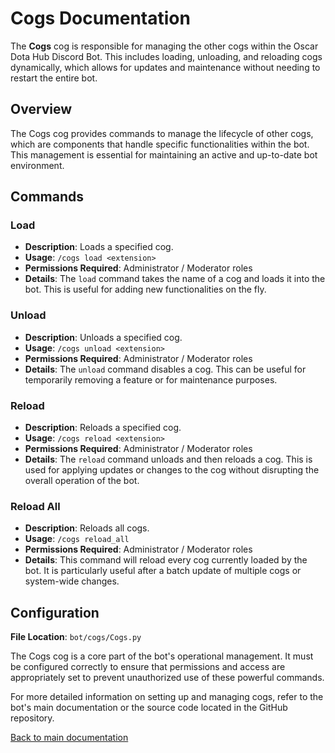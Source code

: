 # Cogs Documentation

The **Cogs** cog is responsible for managing the other cogs within the Oscar Dota Hub Discord Bot. This includes loading, unloading, and reloading cogs
dynamically, which allows for updates and maintenance without needing to restart the entire bot.

## Overview

The Cogs cog provides commands to manage the lifecycle of other cogs, which are components that handle specific functionalities within the bot. This
management is essential for maintaining an active and up-to-date bot environment.

## Commands

### Load

- **Description**: Loads a specified cog.
- **Usage**: `/cogs load <extension>`
- **Permissions Required**: Administrator / Moderator roles
- **Details**: The `load` command takes the name of a cog and loads it into the bot. This is useful for adding new functionalities on the fly.

### Unload

- **Description**: Unloads a specified cog.
- **Usage**: `/cogs unload <extension>`
- **Permissions Required**: Administrator / Moderator roles
- **Details**: The `unload` command disables a cog. This can be useful for temporarily removing a feature or for maintenance purposes.

### Reload

- **Description**: Reloads a specified cog.
- **Usage**: `/cogs reload <extension>`
- **Permissions Required**: Administrator / Moderator roles
- **Details**: The `reload` command unloads and then reloads a cog. This is used for applying updates or changes to the cog without disrupting the
  overall operation of the bot.

### Reload All

- **Description**: Reloads all cogs.
- **Usage**: `/cogs reload_all`
- **Permissions Required**: Administrator / Moderator roles
- **Details**: This command will reload every cog currently loaded by the bot. It is particularly useful after a batch update of multiple cogs or
  system-wide changes.

## Configuration

**File Location**: `bot/cogs/Cogs.py`

The Cogs cog is a core part of the bot's operational management. It must be configured correctly to ensure that permissions and access are
appropriately set to prevent unauthorized use of these powerful commands.

For more detailed information on setting up and managing cogs, refer to the bot's main documentation or the source code located in the GitHub
repository.

[Back to main documentation](https://github.com/overklassniy/Oscar_Dota_Hub_Discord_Bot/blob/master/docs/en/Documentation.md)
